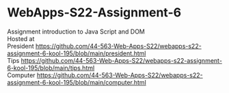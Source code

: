 # WebApps-S22-Assignment-6
Assignment introduction to Java Script and DOM
<br>
Hosted at
<br>
 President  https://github.com/44-563-Web-Apps-S22/webapps-s22-assignment-6-kool-195/blob/main/president.html
 <br>
Tips https://github.com/44-563-Web-Apps-S22/webapps-s22-assignment-6-kool-195/blob/main/tips.html
 <br>
 Computer  https://github.com/44-563-Web-Apps-S22/webapps-s22-assignment-6-kool-195/blob/main/computer.html

 
 


